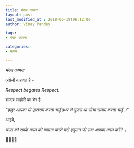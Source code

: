 ```yaml
---
title: मंगल कामना
layout: post
last_modified_at : 2018-06-19T06:12:00
author: Vinay Pandey

tags:
- मंगल कामना

categories:
- मध्यम

---
```


*मंगल कामना*

अंग्रेजी कहावत है -

_Respect begates Respect._

शादाब लाहौरी का शेर है

_"हज़ूर आपका भी एह्तराम करता चलूँ_
_इधर से गुज़रा था सोचा सलाम करता चलूँ ।_"

आइये,

*मंगल को सबके मंगल की कामना करते चले*
*हनुमान जी सदा आपका मंगल करेंगें ।*

🙏🌷🌷🙏
